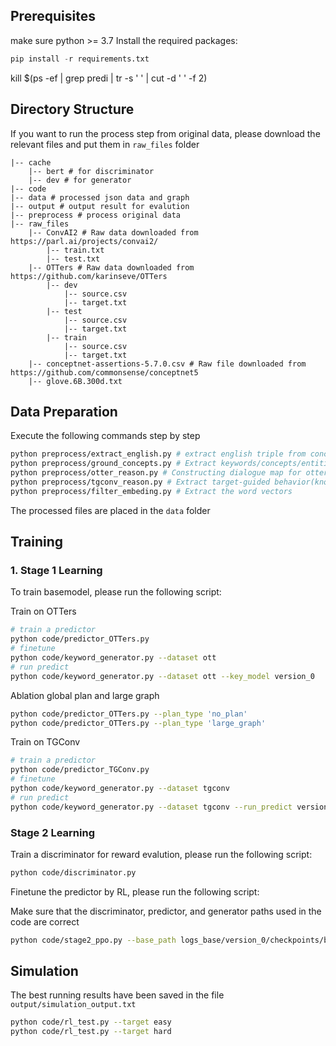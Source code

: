 ## Prerequisites

make sure python >= 3.7
Install the required packages:

```python
pip install -r requirements.txt
```

kill $(ps -ef | grep predi | tr -s ' ' | cut -d ' ' -f 2)

## Directory Structure

If you want to run the process step from original data, please download the relevant files and put them in `raw_files` folder

```tree
|-- cache
    |-- bert # for discriminator
    |-- dev # for generator
|-- code
|-- data # processed json data and graph
|-- output # output result for evalution
|-- preprocess # process original data
|-- raw_files
    |-- ConvAI2 # Raw data downloaded from https://parl.ai/projects/convai2/
        |-- train.txt
        |-- test.txt
    |-- OTTers # Raw data downloaded from https://github.com/karinseve/OTTers
        |-- dev
            |-- source.csv
            |-- target.txt
        |-- test
            |-- source.csv
            |-- target.txt
        |-- train
            |-- source.csv
            |-- target.txt
    |-- conceptnet-assertions-5.7.0.csv # Raw file downloaded from https://github.com/commonsense/conceptnet5
    |-- glove.6B.300d.txt
```

## Data Preparation

Execute the following commands step by step

```bash
python preprocess/extract_english.py # extract english triple from conceptnet
python preprocess/ground_concepts.py # Extract keywords/concepts/entities from the dialogue
python preprocess/otter_reason.py # Constructing dialogue map for otters corpus
python preprocess/tgconv_reason.py # Extract target-guided behavior(knowledge-based transition) data
python preprocess/filter_embeding.py # Extract the word vectors
```

The processed files are placed in the `data` folder

## Training

### 1. Stage 1 Learning

To train basemodel, please run the following script:

Train on OTTers

```bash
# train a predictor
python code/predictor_OTTers.py
# finetune
python code/keyword_generator.py --dataset ott
# run predict
python code/keyword_generator.py --dataset ott --key_model version_0
```

Ablation global plan and large graph

```bash
python code/predictor_OTTers.py --plan_type 'no_plan'
python code/predictor_OTTers.py --plan_type 'large_graph'
```

Train on TGConv

```bash
# train a predictor
python code/predictor_TGConv.py
# finetune
python code/keyword_generator.py --dataset tgconv
# run predict
python code/keyword_generator.py --dataset tgconv --run_predict version_0 --key_model version_0
```

### Stage 2 Learning

Train a discriminator for reward evalution, please run the following script:

```bash
python code/discriminator.py
```

Finetune the predictor by RL, please run the following script:

Make sure that the discriminator, predictor, and generator paths used in the code are correct

```bash
python code/stage2_ppo.py --base_path logs_base/version_0/checkpoints/best.ckpt --disc_path logs_discri/version_0
```

## Simulation

The best running results have been saved in the file `output/simulation_output.txt`

```bash
python code/rl_test.py --target easy
python code/rl_test.py --target hard
```
